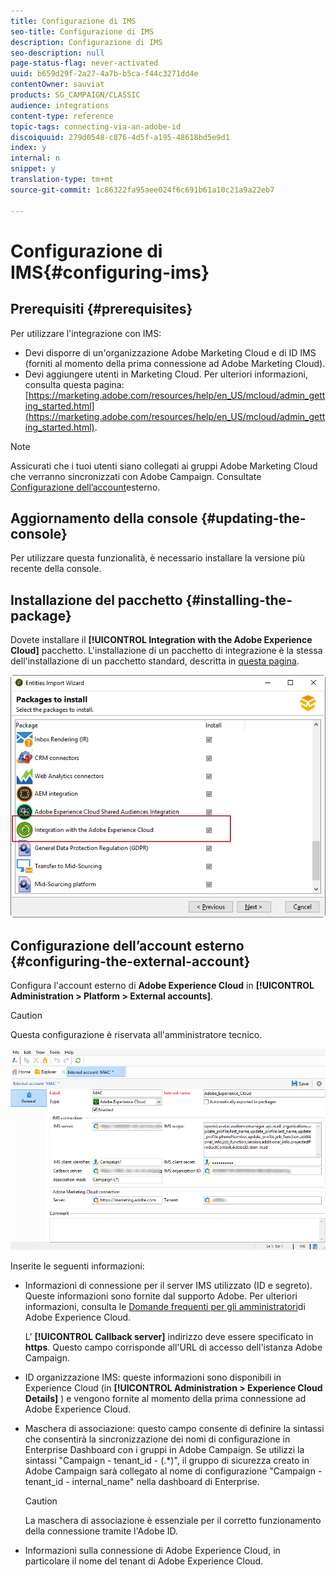 ```yaml
---
title: Configurazione di IMS
seo-title: Configurazione di IMS
description: Configurazione di IMS
seo-description: null
page-status-flag: never-activated
uuid: b659d29f-2a27-4a7b-b5ca-f44c3271dd4e
contentOwner: sauviat
products: SG_CAMPAIGN/CLASSIC
audience: integrations
content-type: reference
topic-tags: connecting-via-an-adobe-id
discoiquuid: 279d0548-c876-4d5f-a195-48618bd5e9d1
index: y
internal: n
snippet: y
translation-type: tm+mt
source-git-commit: 1c86322fa95aee024f6c691b61a10c21a9a22eb7

---
```



# Configurazione di IMS{#configuring-ims}

## Prerequisiti {#prerequisites}

Per utilizzare l&#39;integrazione con IMS:

* Devi disporre di un&#39;organizzazione Adobe Marketing Cloud e di ID IMS (forniti al momento della prima connessione ad Adobe Marketing Cloud).
* Devi aggiungere utenti in Marketing Cloud. Per ulteriori informazioni, consulta questa pagina: [https://marketing.adobe.com/resources/help/en_US/mcloud/admin_getting_started.html](https://marketing.adobe.com/resources/help/en_US/mcloud/admin_getting_started.html).

>[!NOTE]
>
>Assicurati che i tuoi utenti siano collegati ai gruppi Adobe Marketing Cloud che verranno sincronizzati con Adobe Campaign. Consultate [Configurazione dell’account](#configuring-the-external-account)esterno.

## Aggiornamento della console {#updating-the-console}

Per utilizzare questa funzionalità, è necessario installare la versione più recente della console.

## Installazione del pacchetto {#installing-the-package}

Dovete installare il **[!UICONTROL Integration with the Adobe Experience Cloud]** pacchetto. L&#39;installazione di un pacchetto di integrazione è la stessa dell&#39;installazione di un pacchetto standard, descritta in [questa pagina](../../installation/using/installing-campaign-standard-packages.md).

![](assets/ims_6.png)

## Configurazione dell’account esterno {#configuring-the-external-account}

Configura l&#39;account esterno di **Adobe Experience Cloud** in **[!UICONTROL Administration > Platform > External accounts]**.

>[!CAUTION]
>
>Questa configurazione è riservata all&#39;amministratore tecnico.

![](assets/ims_5.png)

Inserite le seguenti informazioni:

* Informazioni di connessione per il server IMS utilizzato (ID e segreto). Queste informazioni sono fornite dal supporto Adobe. Per ulteriori informazioni, consulta le [Domande frequenti per gli amministratori](https://marketing.adobe.com/resources/help/en_US/mcloud/faq.html)di Adobe Experience Cloud.

   L&#39; **[!UICONTROL Callback server]** indirizzo deve essere specificato in **https**. Questo campo corrisponde all&#39;URL di accesso dell&#39;istanza Adobe Campaign.

* ID organizzazione IMS: queste informazioni sono disponibili in Experience Cloud (in **[!UICONTROL Administration > Experience Cloud Details]** ) e vengono fornite al momento della prima connessione ad Adobe Experience Cloud.
* Maschera di associazione: questo campo consente di definire la sintassi che consentirà la sincronizzazione dei nomi di configurazione in Enterprise Dashboard con i gruppi in Adobe Campaign. Se utilizzi la sintassi &quot;Campaign - tenant_id - (.*)&quot;, il gruppo di sicurezza creato in Adobe Campaign sarà collegato al nome di configurazione &quot;Campaign - tenant_id - internal_name&quot; nella dashboard di Enterprise.

   >[!CAUTION]
   >
   >La maschera di associazione è essenziale per il corretto funzionamento della connessione tramite l&#39;Adobe ID.

* Informazioni sulla connessione di Adobe Experience Cloud, in particolare il nome del tenant di Adobe Experience Cloud.

